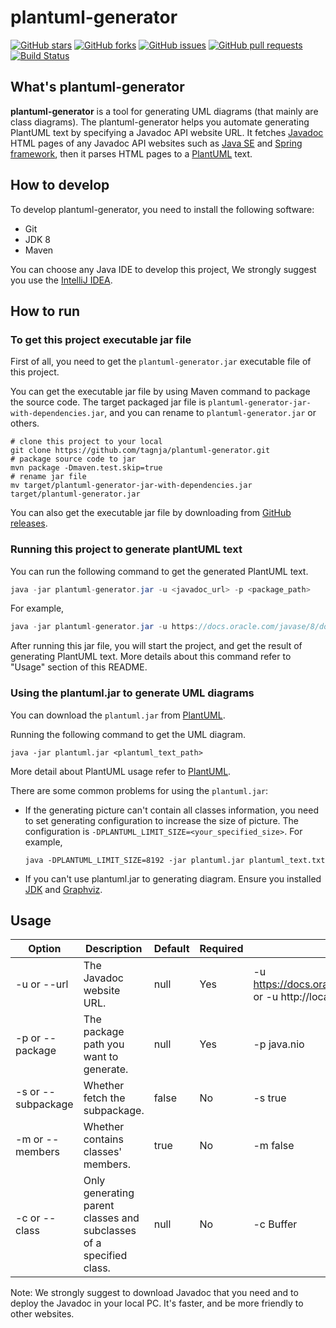 # plantuml-generator
[![GitHub stars](https://img.shields.io/github/stars/tagnja/plantuml-generator)](https://github.com/tagnja/plantuml-generator/stargazers)
[![GitHub forks](https://img.shields.io/github/forks/tagnja/plantuml-generator)](https://github.com/tagnja/plantuml-generator/network/members)
[![GitHub issues](https://img.shields.io/github/issues/tagnja/plantuml-generator)](https://github.com/tagnja/plantuml-generator/issues)
[![GitHub pull requests](https://img.shields.io/github/issues-pr/tagnja/plantuml-generator)](https://github.com/tagnja/plantuml-generator/pulls)
[![Build Status](https://travis-ci.com/tagnja/plantuml-generator.svg?branch=master)](https://travis-ci.com/tagnja/plantuml-generator)

## What's plantuml-generator

**plantuml-generator** is a tool for generating UML diagrams (that mainly are class diagrams). The plantuml-generator helps you automate generating PlantUML text by specifying a Javadoc API website URL. It fetches [Javadoc](https://en.wikipedia.org/wiki/Javadoc#:~:text=Javadoc%20(originally%20cased%20JavaDoc)%20is,format%20from%20Java%20source%20code.) HTML pages of any Javadoc API websites such as [Java SE](https://docs.oracle.com/javase/8/docs/api/) and [Spring framework](https://docs.spring.io/spring-framework/docs/current/javadoc-api/), then it parses HTML pages to a [PlantUML](https://plantuml.com/) text.

## How to develop

To develop plantuml-generator, you need to install the following software:

- Git
- JDK 8
- Maven

You can choose any Java IDE to develop this project, We strongly suggest you use the [IntelliJ IDEA](https://www.jetbrains.com/idea/).

## How to run

### To get this project executable jar file

First of all, you need to get the `plantuml-generator.jar` executable file of this project. 

You can get the executable jar file by using Maven command to package the source code. The target packaged jar file is `plantuml-generator-jar-with-dependencies.jar`, and you can rename to `plantuml-generator.jar` or others.

```shell
# clone this project to your local
git clone https://github.com/tagnja/plantuml-generator.git
# package source code to jar
mvn package -Dmaven.test.skip=true
# rename jar file
mv target/plantuml-generator-jar-with-dependencies.jar target/plantuml-generator.jar
```

You can also get the executable jar file by downloading from [GitHub releases](https://github.com/tagnja/plantuml-generator/releases).

### Running this project to generate plantUML text

You can run the following command to get the generated PlantUML text. 

```java
java -jar plantuml-generator.jar -u <javadoc_url> -p <package_path> 
```

For example, 

```java
java -jar plantuml-generator.jar -u https://docs.oracle.com/javase/8/docs/api/ -p java.nio
```

After running this jar file, you will start the project, and get the result of generating PlantUML text. More details about this command refer to "Usage" section of this README.

### Using the plantuml.jar to generate UML diagrams

You can download the `plantuml.jar` from [PlantUML](https://plantuml.com/download).

Running the following command to get the UML diagram.

```shell
java -jar plantuml.jar <plantuml_text_path>
```

More detail about PlantUML usage refer to [PlantUML](https://plantuml.com/download).

There are some common problems for using the `plantuml.jar`:

- If the generating picture can't contain all classes information, you need to set generating configuration to increase the size of picture. The configuration is `-DPLANTUML_LIMIT_SIZE=<your_specified_size>`. For example, 

  ```
  java -DPLANTUML_LIMIT_SIZE=8192 -jar plantuml.jar plantuml_text.txt
  ```

- If you can't use plantuml.jar to generating diagram. Ensure you installed [JDK](https://www.java.com/en/download/) and [Graphviz](https://plantuml.com/graphviz-dot).

  

## Usage

| Option             | Description                                                  | Default | Required | Examples                                                     |
| ------------------ | ------------------------------------------------------------ | ------- | -------- | ------------------------------------------------------------ |
| -u or --url        | The Javadoc website URL.                                     | null    | Yes      | -u https://docs.oracle.com/javase/8/docs/api/, or -u http://localhost/java-docs |
| -p or --package    | The package path you want to generate.                       | null    | Yes      | -p java.nio                                                  |
| -s or --subpackage | Whether fetch the subpackage.                                | false   | No       | -s true                                                      |
| -m or --members    | Whether contains classes' members.                           | true    | No       | -m false                                                     |
| -c or --class      | Only generating parent classes and subclasses of a specified class. | null    | No       | -c Buffer                                                    |

Note: We strongly suggest to download Javadoc that you need and to deploy the Javadoc in your local PC. It's faster, and be more friendly to other websites. 

